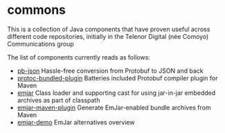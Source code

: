 commons
=======

This is a collection of Java components that have proven useful across
different code repositories, initially in the Telenor Digital (née
Comoyo) Communications group

The list of components currently reads as follows:

* [pb-json](pb-json) Hassle-free conversion from Protobuf to JSON and back
* [protoc-bundled-plugin](protoc-bundled-plugin) Batteries included Protobuf compiler plugin for Maven
* [emjar](emjar) Class loader and supporting cast for using jar-in-jar embedded archives as part of classpath
* [emjar-maven-plugin](emjar-maven-plugin) Generate EmJar-enabled bundle archives from Maven
* [emjar-demo](emjar-demo) EmJar alternatives overview
